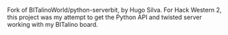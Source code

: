 Fork of BITalinoWorld/python-serverbit, by Hugo Silva. 
For Hack Western 2, this project was my attempt to get the Python API and twisted server working with my BITalino board.
